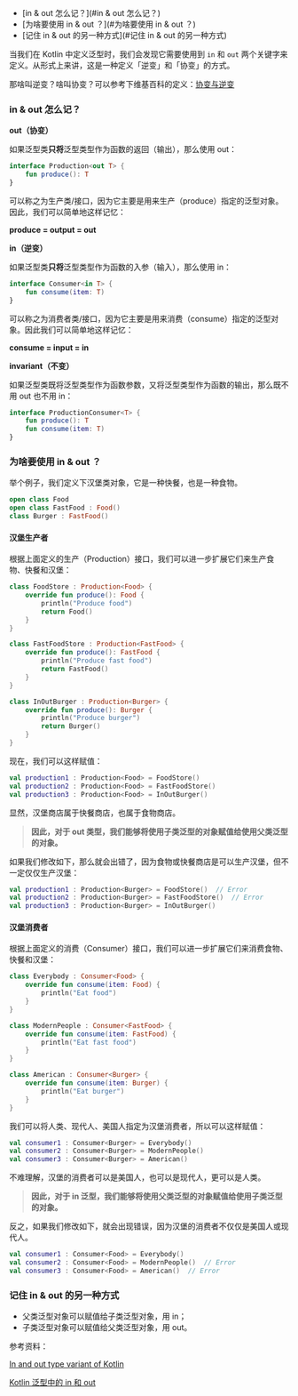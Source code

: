 - [in & out 怎么记？](#in & out 怎么记？)
- [为啥要使用 in & out ？](#为啥要使用 in & out ？)
- [记住 in & out 的另一种方式](#记住 in & out 的另一种方式)





当我们在 Kotlin 中定义泛型时，我们会发现它需要使用到 `in` 和 `out` 两个关键字来定义。从形式上来讲，这是一种定义「逆变」和「协变」的方式。

那啥叫逆变？啥叫协变？可以参考下维基百科的定义：[协变与逆变](https://zh.wikipedia.org/wiki/%E5%8D%8F%E5%8F%98%E4%B8%8E%E9%80%86%E5%8F%98)

### in & out 怎么记？

**out（协变）**

如果泛型类**只将**泛型类型作为函数的返回（输出），那么使用 out：

```Kotlin
interface Production<out T> {
    fun produce(): T
}
```

可以称之为生产类/接口，因为它主要是用来生产（produce）指定的泛型对象。因此，我们可以简单地这样记忆：

**produce = output = out**

**in（逆变）**

如果泛型类**只将**泛型类型作为函数的入参（输入），那么使用 in：

```Kotlin
interface Consumer<in T> {
    fun consume(item: T)
}
```

可以称之为消费者类/接口，因为它主要是用来消费（consume）指定的泛型对象。因此我们可以简单地这样记忆：

**consume = input = in**

**invariant（不变）**

如果泛型类既将泛型类型作为函数参数，又将泛型类型作为函数的输出，那么既不用 out 也不用 in：

```Kotlin
interface ProductionConsumer<T> {
    fun produce(): T
    fun consume(item: T)
}
```

### 为啥要使用 in & out ？

举个例子，我们定义下汉堡类对象，它是一种快餐，也是一种食物。

```Kotlin
open class Food
open class FastFood : Food() 
class Burger : FastFood()
```

#### 汉堡生产者

根据上面定义的生产（Production）接口，我们可以进一步扩展它们来生产食物、快餐和汉堡：

```Kotlin
class FoodStore : Production<Food> {
    override fun produce(): Food {
        println("Produce food")
        return Food()
    }
}

class FastFoodStore : Production<FastFood> {
    override fun produce(): FastFood {
        println("Produce fast food")
        return FastFood()
    }
}

class InOutBurger : Production<Burger> {
    override fun produce(): Burger {
        println("Produce burger")
        return Burger()
    }
}
```

现在，我们可以这样赋值：

```Kotlin
val production1 : Production<Food> = FoodStore()
val production2 : Production<Food> = FastFoodStore()
val production3 : Production<Food> = InOutBurger()
```

显然，汉堡商店属于快餐商店，也属于食物商店。

> **因此，对于 out 类型，我们能够将使用子类泛型的对象赋值给使用父类泛型的对象。**

如果我们修改如下，那么就会出错了，因为食物或快餐商店是可以生产汉堡，但不一定仅仅生产汉堡：

```Kotlin
val production1 : Production<Burger> = FoodStore()  // Error
val production2 : Production<Burger> = FastFoodStore()  // Error
val production3 : Production<Burger> = InOutBurger()
```

#### 汉堡消费者

根据上面定义的消费（Consumer）接口，我们可以进一步扩展它们来消费食物、快餐和汉堡：

```Kotlin
class Everybody : Consumer<Food> {
    override fun consume(item: Food) {
        println("Eat food")
    }
}

class ModernPeople : Consumer<FastFood> {
    override fun consume(item: FastFood) {
        println("Eat fast food")
    }
}

class American : Consumer<Burger> {
    override fun consume(item: Burger) {
        println("Eat burger")
    }
}
```

我们可以将人类、现代人、美国人指定为汉堡消费者，所以可以这样赋值：

```Kotlin
val consumer1 : Consumer<Burger> = Everybody()
val consumer2 : Consumer<Burger> = ModernPeople()
val consumer3 : Consumer<Burger> = American()
```

不难理解，汉堡的消费者可以是美国人，也可以是现代人，更可以是人类。

> **因此，对于 in 泛型，我们能够将使用父类泛型的对象赋值给使用子类泛型的对象。**

反之，如果我们修改如下，就会出现错误，因为汉堡的消费者不仅仅是美国人或现代人。

```Kotlin
val consumer1 : Consumer<Food> = Everybody()
val consumer2 : Consumer<Food> = ModernPeople()  // Error
val consumer3 : Consumer<Food> = American()  // Error
```

### 记住 in & out 的另一种方式

- 父类泛型对象可以赋值给子类泛型对象，用 in；
- 子类泛型对象可以赋值给父类泛型对象，用 out。



参考资料：

[In and out type variant of Kotlin](https://medium.com/@elye.project/in-and-out-type-variant-of-kotlin-587e4fa2944c)

[Kotlin 泛型中的 in 和 out](https://zhuanlan.zhihu.com/p/32583310)

